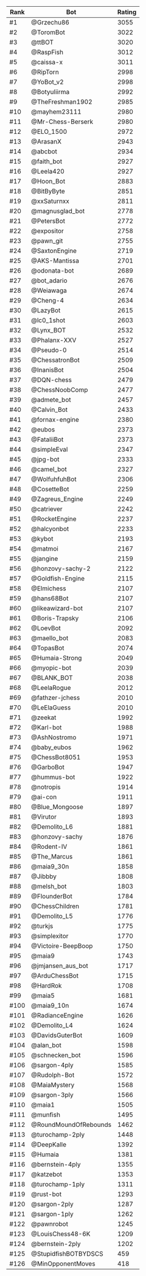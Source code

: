 Rank|Bot|Rating
---|---|---
#1|@Grzechu86|3055
#2|@ToromBot|3022
#3|@ttBOT|3020
#4|@RaspFish|3012
#5|@caissa-x|3011
#6|@RipTorn|2998
#7|@YoBot_v2|2998
#8|@Botyuliirma|2992
#9|@TheFreshman1902|2985
#10|@mayhem23111|2980
#11|@Mr-Chess-Berserk|2980
#12|@ELO_1500|2972
#13|@ArasanX|2943
#14|@abcbot|2934
#15|@faith_bot|2927
#16|@Leela420|2927
#17|@Hoon_Bot|2883
#18|@BitByByte|2851
#19|@xxSaturnxx|2811
#20|@magnusglad_bot|2778
#21|@PetersBot|2772
#22|@expositor|2758
#23|@pawn_git|2755
#24|@SaxtonEngine|2719
#25|@AKS-Mantissa|2701
#26|@odonata-bot|2689
#27|@bot_adario|2676
#28|@Weiawaga|2674
#29|@Cheng-4|2634
#30|@LazyBot|2615
#31|@lc0_1shot|2603
#32|@Lynx_BOT|2532
#33|@Phalanx-XXV|2527
#34|@Pseudo-0|2514
#35|@ChessatronBot|2509
#36|@InanisBot|2504
#37|@DQN-chess|2479
#38|@ChessNoobComp|2477
#39|@admete_bot|2457
#40|@Calvin_Bot|2433
#41|@fornax-engine|2380
#42|@eubos|2373
#43|@FataliiBot|2373
#44|@simpleEval|2347
#45|@jpg-bot|2333
#46|@camel_bot|2327
#47|@WolfuhfuhBot|2306
#48|@CosetteBot|2259
#49|@Zagreus_Engine|2249
#50|@catriever|2242
#51|@RocketEngine|2237
#52|@halcyonbot|2233
#53|@kybot|2193
#54|@matmoi|2167
#55|@jangine|2159
#56|@honzovy-sachy-2|2122
#57|@Goldfish-Engine|2115
#58|@Elmichess|2107
#59|@hans68Bot|2107
#60|@likeawizard-bot|2107
#61|@Boris-Trapsky|2106
#62|@LoevBot|2092
#63|@maello_bot|2083
#64|@TopasBot|2074
#65|@Humaia-Strong|2049
#66|@myopic-bot|2039
#67|@BLANK_BOT|2038
#68|@LeelaRogue|2012
#69|@fathzer-jchess|2010
#70|@LeElaGuess|2010
#71|@zeekat|1992
#72|@Karl-bot|1988
#73|@AshNostromo|1971
#74|@baby_eubos|1962
#75|@ChessBot8051|1953
#76|@GarboBot|1947
#77|@hummus-bot|1922
#78|@notropis|1914
#79|@ai-con|1911
#80|@Blue_Mongoose|1897
#81|@Virutor|1893
#82|@Demolito_L6|1881
#83|@honzovy-sachy|1876
#84|@Rodent-IV|1861
#85|@The_Marcus|1861
#86|@maia9_30n|1858
#87|@Jibbby|1808
#88|@melsh_bot|1803
#89|@FlounderBot|1784
#90|@ChessChildren|1781
#91|@Demolito_L5|1776
#92|@turkjs|1775
#93|@simplexitor|1770
#94|@Victoire-BeepBoop|1750
#95|@maia9|1743
#96|@jmjansen_aus_bot|1717
#97|@ArduChessBot|1715
#98|@HardRok|1708
#99|@maia5|1681
#100|@maia9_10n|1674
#101|@RadianceEngine|1626
#102|@Demolito_L4|1624
#103|@DavidsGuterBot|1609
#104|@alan_bot|1598
#105|@schnecken_bot|1596
#106|@sargon-4ply|1585
#107|@Rudolph-Bot|1572
#108|@MaiaMystery|1568
#109|@sargon-3ply|1566
#110|@maia1|1505
#111|@munfish|1495
#112|@RoundMoundOfRebounds|1462
#113|@turochamp-2ply|1448
#114|@DeepKalle|1392
#115|@Humaia|1381
#116|@bernstein-4ply|1355
#117|@katzebot|1353
#118|@turochamp-1ply|1311
#119|@rust-bot|1293
#120|@sargon-2ply|1287
#121|@sargon-1ply|1262
#122|@pawnrobot|1245
#123|@LouisChess48-6K|1209
#124|@bernstein-2ply|1202
#125|@StupidfishBOTBYDSCS|459
#126|@MinOpponentMoves|418
